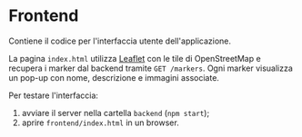 # Frontend

Contiene il codice per l'interfaccia utente dell'applicazione.

La pagina `index.html` utilizza [Leaflet](https://leafletjs.com/) con le tile di OpenStreetMap e recupera i marker dal backend tramite `GET /markers`. Ogni marker visualizza un pop-up con nome, descrizione e immagini associate.

Per testare l'interfaccia:
1. avviare il server nella cartella `backend` (`npm start`);
2. aprire `frontend/index.html` in un browser.
